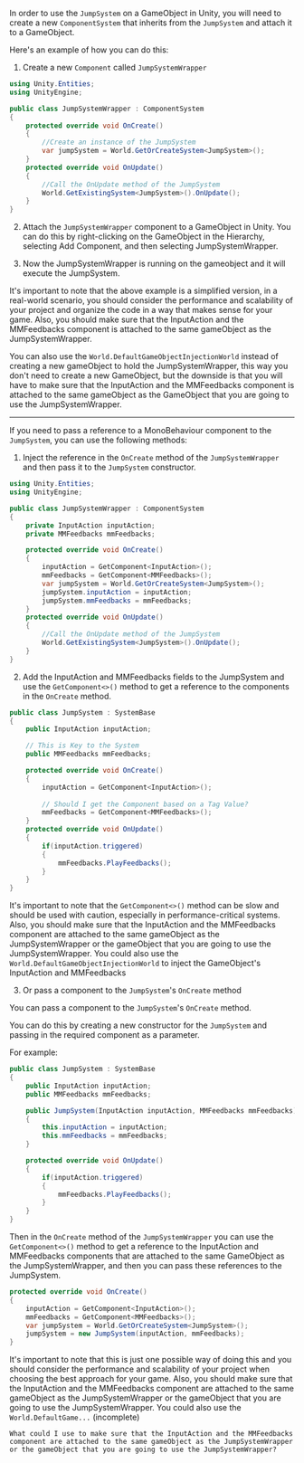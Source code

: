 In order to use the `JumpSystem` on a GameObject in Unity, you will need to create a new `ComponentSystem` that inherits from the `JumpSystem` and attach it to a GameObject.

Here's an example of how you can do this:

1.  Create a new `Component` called `JumpSystemWrapper`
```C#
using Unity.Entities;
using UnityEngine;

public class JumpSystemWrapper : ComponentSystem
{
    protected override void OnCreate()
    {
        //Create an instance of the JumpSystem
        var jumpSystem = World.GetOrCreateSystem<JumpSystem>();
    }
    protected override void OnUpdate()
    {
        //Call the OnUpdate method of the JumpSystem
        World.GetExistingSystem<JumpSystem>().OnUpdate();
    }
}
```

2.  Attach the `JumpSystemWrapper` component to a GameObject in Unity. You can do this by right-clicking on the GameObject in the Hierarchy, selecting Add Component, and then selecting JumpSystemWrapper.
    
3.  Now the JumpSystemWrapper is running on the gameobject and it will execute the JumpSystem.
    

It's important to note that the above example is a simplified version, in a real-world scenario, you should consider the performance and scalability of your project and organize the code in a way that makes sense for your game. Also, you should make sure that the InputAction and the MMFeedbacks component is attached to the same gameObject as the JumpSystemWrapper.

You can also use the `World.DefaultGameObjectInjectionWorld` instead of creating a new gameObject to hold the JumpSystemWrapper, this way you don't need to create a new GameObject, but the downside is that you will have to make sure that the InputAction and the MMFeedbacks component is attached to the same gameObject as the GameObject that you are going to use the JumpSystemWrapper.

---

If you need to pass a reference to a MonoBehaviour component to the `JumpSystem`, you can use the following methods:

1.  Inject the reference in the `OnCreate` method of the `JumpSystemWrapper` and then pass it to the `JumpSystem` constructor.

```C#
using Unity.Entities;
using UnityEngine;

public class JumpSystemWrapper : ComponentSystem
{
    private InputAction inputAction;
    private MMFeedbacks mmFeedbacks;

    protected override void OnCreate()
    {
        inputAction = GetComponent<InputAction>();
        mmFeedbacks = GetComponent<MMFeedbacks>();
        var jumpSystem = World.GetOrCreateSystem<JumpSystem>();
        jumpSystem.inputAction = inputAction;
        jumpSystem.mmFeedbacks = mmFeedbacks;
    }
    protected override void OnUpdate()
    {
        //Call the OnUpdate method of the JumpSystem
        World.GetExistingSystem<JumpSystem>().OnUpdate();
    }
}
```

2.  Add the InputAction and MMFeedbacks fields to the JumpSystem and use the `GetComponent<>()` method to get a reference to the components in the `OnCreate` method.

```C#
public class JumpSystem : SystemBase
{
    public InputAction inputAction;

	// This is Key to the System
    public MMFeedbacks mmFeedbacks;

    protected override void OnCreate()
    {
        inputAction = GetComponent<InputAction>();
        
		// Should I get the Component based on a Tag Value?
        mmFeedbacks = GetComponent<MMFeedbacks>();
    }
    protected override void OnUpdate()
    {
        if(inputAction.triggered)
        {
            mmFeedbacks.PlayFeedbacks();
        }
    }
}
```

It's important to note that the `GetComponent<>()` method can be slow and should be used with caution, especially in performance-critical systems. Also, you should make sure that the InputAction and the MMFeedbacks component are attached to the same gameObject as the JumpSystemWrapper or the gameObject that you are going to use the JumpSystemWrapper. You could also use the `World.DefaultGameObjectInjectionWorld` to inject the GameObject's InputAction and MMFeedbacks

3. Or pass a component to the `JumpSystem`'s `OnCreate` method

You can pass a component to the `JumpSystem`'s `OnCreate` method.

You can do this by creating a new constructor for the `JumpSystem` and passing in the required component as a parameter.

For example:
```C#
public class JumpSystem : SystemBase
{
    public InputAction inputAction;
    public MMFeedbacks mmFeedbacks;

    public JumpSystem(InputAction inputAction, MMFeedbacks mmFeedbacks)
    {
        this.inputAction = inputAction;
        this.mmFeedbacks = mmFeedbacks;
    }

    protected override void OnUpdate()
    {
        if(inputAction.triggered)
        {
            mmFeedbacks.PlayFeedbacks();
        }
    }
}
```

Then in the `OnCreate` method of the `JumpSystemWrapper` you can use the `GetComponent<>()` method to get a reference to the InputAction and MMFeedbacks components that are attached to the same GameObject as the JumpSystemWrapper, and then you can pass these references to the JumpSystem.

```C#
protected override void OnCreate()
{
    inputAction = GetComponent<InputAction>();
    mmFeedbacks = GetComponent<MMFeedbacks>();
    var jumpSystem = World.GetOrCreateSystem<JumpSystem>();
    jumpSystem = new JumpSystem(inputAction, mmFeedbacks);
}
```

It's important to note that this is just one possible way of doing this and you should consider the performance and scalability of your project when choosing the best approach for your game. Also, you should make sure that the InputAction and the MMFeedbacks component are attached to the same gameObject as the JumpSystemWrapper or the gameObject that you are going to use the JumpSystemWrapper. You could also use the `World.DefaultGame...` (incomplete)
```
What could I use to make sure that the InputAction and the MMFeedbacks component are attached to the same gameObject as the JumpSystemWrapper or the gameObject that you are going to use the JumpSystemWrapper?
```

